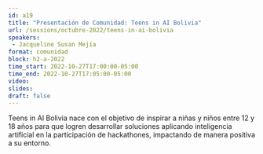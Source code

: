 ```yaml
---
id: a19
title: "Presentación de Comunidad: Teens in AI Bolivia"
url: /sessions/octubre-2022/teens-in-ai-bolivia
speakers:
 - Jacqueline Susan Mejía
format: comunidad
block: h2-a-2022
time_start: 2022-10-27T17:00:00-05:00
time_end: 2022-10-27T17:05:00-05:00
video:
slides:
draft: false
---
```


Teens in AI Bolivia nace con el objetivo de inspirar a niñas y niños entre 12 y 18 años para que logren desarrollar soluciones aplicando inteligencia artificial en la participación de hackathones, impactando de manera positiva a su entorno.